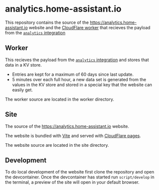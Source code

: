 # analytics.home-assistant.io

This repository contains the source of the https://analytics.home-assistant.io website and the [CloudFlare worker](https://workers.cloudflare.com/) that recieves the payload from the [`analytics` integration](https://www.home-assistant.io/integrations/analytics/)

## Worker

This recieves the payload from the [`analytics` integration](https://www.home-assistant.io/integrations/analytics/) and stores that data in a KV store.

- Entries are kept for a maximum of 60 days since last update.
- 5 minutes over each full hour, a new data set is generated from the values in the KV store and stored in a special key that the website can easily get.

The worker source are located in the worker directory.

## Site

The source of the https://analytics.home-assistant.io website.

The website is bundled with [Vite](https://vitejs.dev/) and served with [CloudFlare pages](https://pages.cloudflare.com/).

The website source are located in the site directory.

## Development

To do local development of the website first clone the repository and open the devcontainer.
Once the devcontainer has started run `script/develop` in the terminal, a preview of the site will open in your default browser.
